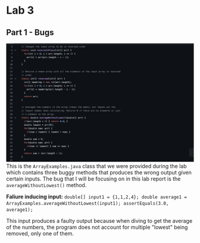 # **Lab 3** 
## **Part 1 - Bugs**

![Image](faulty.png)
This is the `ArrayExamples.java` class that we were provided during the lab which contains three buggy methods that produces the wrong output given certain inputs. The bug that I will be focusing on in this lab report is the `averageWithoutLowest()` method.

**Faliure inducing input:** 
`double[] input1 = {1,1,2,4};
double average1 = ArrayExamples.averageWithoutLowest(input1);
assertEquals(3.0, average1);`

This input produces a faulty output because when diving to get the average of the numbers, the program does not account for multiple "lowest" being removed, only one of them.
